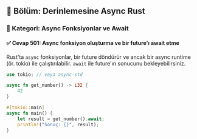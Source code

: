 ## 📘 Bölüm: Derinlemesine Async Rust  
### 🔹 Kategori: Async Fonksiyonlar ve Await  
#### ✅ Cevap 501: Async fonksiyon oluşturma ve bir future'ı await etme

Rust'ta `async` fonksiyonlar, bir future döndürür ve ancak bir async runtime (ör. tokio) ile çalıştırılabilir. `await` ile future'ın sonucunu bekleyebilirsiniz.

```rust
use tokio; // veya async-std

async fn get_number() -> i32 {
    42
}

#[tokio::main]
async fn main() {
    let result = get_number().await;
    println!("Sonuç: {}", result);
}
```
